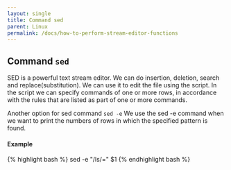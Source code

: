 ```yaml
---
layout: single
title: Command sed
parent: Linux
permalink: /docs/how-to-perform-stream-editor-functions
---
```


## Command ```sed```
SED is a powerful text stream editor.
We can do insertion, deletion, search and replace(substitution).
We can use it to edit the file using the script.
In the script we can specify commands of one or more rows, in accordance with the rules that are listed as part of one or more commands.

Another option for sed command ```sed -e```
We use the sed -e command when we want to print the numbers of rows in which the specified pattern is found.

#### Example
{% highlight bash %}
sed -e "/ls/=" $1
{% endhighlight bash %}
